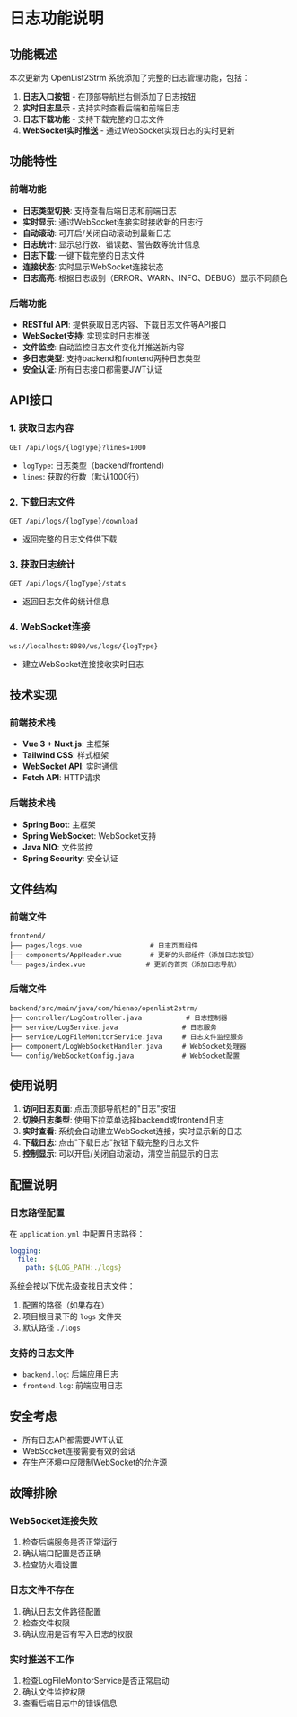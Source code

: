 # 日志功能说明

## 功能概述

本次更新为 OpenList2Strm 系统添加了完整的日志管理功能，包括：

1. **日志入口按钮** - 在顶部导航栏右侧添加了日志按钮
2. **实时日志显示** - 支持实时查看后端和前端日志
3. **日志下载功能** - 支持下载完整的日志文件
4. **WebSocket实时推送** - 通过WebSocket实现日志的实时更新

## 功能特性

### 前端功能

- **日志类型切换**: 支持查看后端日志和前端日志
- **实时显示**: 通过WebSocket连接实时接收新的日志行
- **自动滚动**: 可开启/关闭自动滚动到最新日志
- **日志统计**: 显示总行数、错误数、警告数等统计信息
- **日志下载**: 一键下载完整的日志文件
- **连接状态**: 实时显示WebSocket连接状态
- **日志高亮**: 根据日志级别（ERROR、WARN、INFO、DEBUG）显示不同颜色

### 后端功能

- **RESTful API**: 提供获取日志内容、下载日志文件等API接口
- **WebSocket支持**: 实现实时日志推送
- **文件监控**: 自动监控日志文件变化并推送新内容
- **多日志类型**: 支持backend和frontend两种日志类型
- **安全认证**: 所有日志接口都需要JWT认证

## API接口

### 1. 获取日志内容
```
GET /api/logs/{logType}?lines=1000
```
- `logType`: 日志类型（backend/frontend）
- `lines`: 获取的行数（默认1000行）

### 2. 下载日志文件
```
GET /api/logs/{logType}/download
```
- 返回完整的日志文件供下载

### 3. 获取日志统计
```
GET /api/logs/{logType}/stats
```
- 返回日志文件的统计信息

### 4. WebSocket连接
```
ws://localhost:8080/ws/logs/{logType}
```
- 建立WebSocket连接接收实时日志

## 技术实现

### 前端技术栈
- **Vue 3 + Nuxt.js**: 主框架
- **Tailwind CSS**: 样式框架
- **WebSocket API**: 实时通信
- **Fetch API**: HTTP请求

### 后端技术栈
- **Spring Boot**: 主框架
- **Spring WebSocket**: WebSocket支持
- **Java NIO**: 文件监控
- **Spring Security**: 安全认证

## 文件结构

### 前端文件
```
frontend/
├── pages/logs.vue                 # 日志页面组件
├── components/AppHeader.vue       # 更新的头部组件（添加日志按钮）
└── pages/index.vue               # 更新的首页（添加日志导航）
```

### 后端文件
```
backend/src/main/java/com/hienao/openlist2strm/
├── controller/LogController.java           # 日志控制器
├── service/LogService.java                # 日志服务
├── service/LogFileMonitorService.java     # 日志文件监控服务
├── component/LogWebSocketHandler.java     # WebSocket处理器
└── config/WebSocketConfig.java            # WebSocket配置
```

## 使用说明

1. **访问日志页面**: 点击顶部导航栏的"日志"按钮
2. **切换日志类型**: 使用下拉菜单选择backend或frontend日志
3. **实时查看**: 系统会自动建立WebSocket连接，实时显示新的日志
4. **下载日志**: 点击"下载日志"按钮下载完整的日志文件
5. **控制显示**: 可以开启/关闭自动滚动，清空当前显示的日志

## 配置说明

### 日志路径配置
在 `application.yml` 中配置日志路径：
```yaml
logging:
  file:
    path: ${LOG_PATH:./logs}
```

系统会按以下优先级查找日志文件：
1. 配置的路径（如果存在）
2. 项目根目录下的 `logs` 文件夹
3. 默认路径 `./logs`

### 支持的日志文件
- `backend.log`: 后端应用日志
- `frontend.log`: 前端应用日志

## 安全考虑

- 所有日志API都需要JWT认证
- WebSocket连接需要有效的会话
- 在生产环境中应限制WebSocket的允许源

## 故障排除

### WebSocket连接失败
1. 检查后端服务是否正常运行
2. 确认端口配置是否正确
3. 检查防火墙设置

### 日志文件不存在
1. 确认日志文件路径配置
2. 检查文件权限
3. 确认应用是否有写入日志的权限

### 实时推送不工作
1. 检查LogFileMonitorService是否正常启动
2. 确认文件监控权限
3. 查看后端日志中的错误信息
